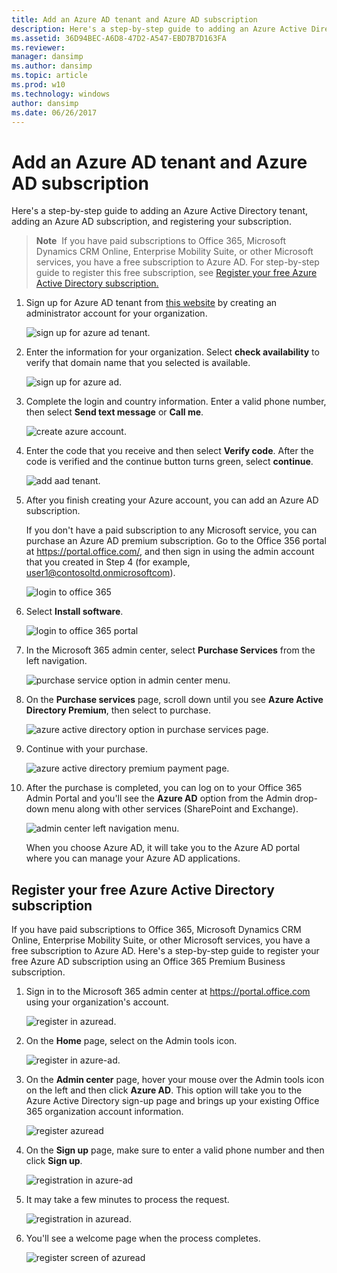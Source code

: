 ```yaml
---
title: Add an Azure AD tenant and Azure AD subscription
description: Here's a step-by-step guide to adding an Azure Active Directory tenant, adding an Azure AD subscription, and registering your subscription.
ms.assetid: 36D94BEC-A6D8-47D2-A547-EBD7B7D163FA
ms.reviewer: 
manager: dansimp
ms.author: dansimp
ms.topic: article
ms.prod: w10
ms.technology: windows
author: dansimp
ms.date: 06/26/2017
---
```


# Add an Azure AD tenant and Azure AD subscription

Here's a step-by-step guide to adding an Azure Active Directory tenant, adding an Azure AD subscription, and registering your subscription.

> **Note**  If you have paid subscriptions to Office 365, Microsoft Dynamics CRM Online, Enterprise Mobility Suite, or other Microsoft services, you have a free subscription to Azure AD. For step-by-step guide to register this free subscription, see [Register your free Azure Active Directory subscription.](#register-your-free-azure-active-directory-subscription)


1. Sign up for Azure AD tenant from [this website](https://account.windowsazure.com/organization) by creating an administrator account for your organization.

   ![sign up for azure ad tenant.](images/azure-ad-add-tenant1.png)

2. Enter the information for your organization. Select **check availability** to verify that domain name that you selected is available.

   ![sign up for azure ad.](images/azure-ad-add-tenant2.png)

3. Complete the login and country information. Enter a valid phone number, then select **Send text message** or **Call me**.

   ![create azure account.](images/azure-ad-add-tenant3.png)

4. Enter the code that you receive and then select **Verify code**. After the code is verified and the continue button turns green, select **continue**.

   ![add aad tenant.](images/azure-ad-add-tenant3-b.png)

5. After you finish creating your Azure account, you can add an Azure AD subscription.

   If you don't have a paid subscription to any Microsoft service, you can purchase an Azure AD premium subscription. Go to the Office 356 portal at https://portal.office.com/, and then sign in using the admin account that you created in Step 4 (for example, user1@contosoltd.onmicrosoftcom).

   ![login to office 365](images/azure-ad-add-tenant4.png)

6. Select **Install software**.

   ![login to office 365 portal](images/azure-ad-add-tenant5.png)

7. In the Microsoft 365 admin center, select **Purchase Services** from the left navigation.

   ![purchase service option in admin center menu.](images/azure-ad-add-tenant6.png)

8. On the **Purchase services** page, scroll down until you see **Azure Active Directory Premium**, then select to purchase.

   ![azure active directory option in purchase services page.](images/azure-ad-add-tenant7.png)

9. Continue with your purchase.

   ![azure active directory premium payment page.](images/azure-ad-add-tenant8.png)

10. After the purchase is completed, you can log on to your Office 365 Admin Portal and you'll see the **Azure AD** option from the Admin drop-down menu along with other services (SharePoint and Exchange).

    ![admin center left navigation menu.](images/azure-ad-add-tenant9.png)

    When you choose Azure AD, it will take you to the Azure AD portal where you can manage your Azure AD applications.

## Register your free Azure Active Directory subscription

If you have paid subscriptions to Office 365, Microsoft Dynamics CRM Online, Enterprise Mobility Suite, or other Microsoft services, you have a free subscription to Azure AD. Here's a step-by-step guide to register your free Azure AD subscription using an Office 365 Premium Business subscription.

1.  Sign in to the Microsoft 365 admin center at <https://portal.office.com> using your organization's account.

    ![register in azuread.](images/azure-ad-add-tenant10.png)

2.  On the **Home** page, select on the Admin tools icon.

    ![register in azure-ad.](images/azure-ad-add-tenant11.png)

3.  On the **Admin center** page, hover your mouse over the Admin tools icon on the left and then click **Azure AD**. This option will take you to the Azure Active Directory sign-up page and brings up your existing Office 365 organization account information.

    ![register azuread](images/azure-ad-add-tenant12.png)

4.  On the **Sign up** page, make sure to enter a valid phone number and then click **Sign up**.

    ![registration in azure-ad](images/azure-ad-add-tenant13.png)

5.  It may take a few minutes to process the request.

    ![registration in azuread.](images/azure-ad-add-tenant14.png)

6.  You'll see a welcome page when the process completes.

    ![register screen of azuread](images/azure-ad-add-tenant15.png)

 






